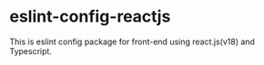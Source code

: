 # eslint-config-reactjs
This is eslint config package for front-end using react.js(v18) and Typescript.
